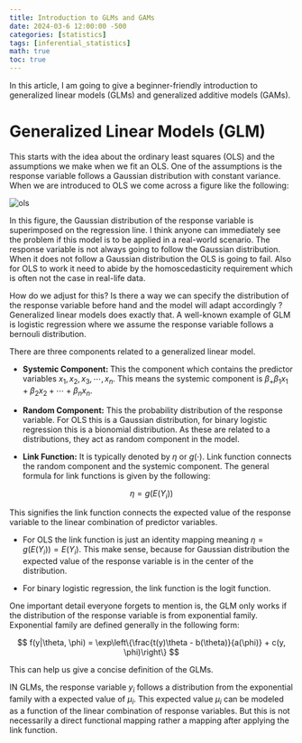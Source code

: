 ```yaml
---
title: Introduction to GLMs and GAMs
date: 2024-03-6 12:00:00 -500
categories: [statistics]
tags: [inferential_statistics]
math: true
toc: true
---
```


In this article, I am going to give a beginner-friendly introduction to generalized linear models (GLMs) and generalized additive models (GAMs).

# Generalized Linear Models (GLM) 

This starts with the idea about the ordinary least squares (OLS) and the assumptions we make when we fit an OLS. One of the assumptions is the response variable follows a Gaussian distribution with constant variance. When we are introduced to OLS we come across a figure like the following:

![ols](https://i.ibb.co/5xsFKVV/chrome-j5j-Tu-I7-Ar-N.png)

In this figure, the Gaussian distribution of the response variable is superimposed on the regression line. I think anyone can immediately see the problem if this model is to be applied in a real-world scenario. The response variable is not always going to follow the Gaussian distribution. When it does not follow a Gaussian distribution the OLS is going to fail. Also for OLS to work it need to abide by the homoscedasticity requirement which is often not the case in real-life data. 

How do we adjust for this? Is there a way we can specify the distribution of the response variable before hand and the model will adapt accordingly ?  Generalized linear models does exactly that. A well-known example of GLM is logistic regression where we assume the response variable follows a bernouli distribution.

There are three components related to a generalized linear model.

- <b> Systemic Component: </b> This the component which contains the predictor variables $x_1,x_2,x_3,\cdots,x_n$. This means the systemic component is $\beta_+\beta_1x_1+\beta_2x_2+\cdots+\beta_nx_n$.

- <b> Random Component:</b> This the probability distribution of the response variable. For OLS this is a Gaussian distribution, for binary logistic regression this is a bionomial distribution. As these are related to a distributions, they act as random component in the model. 

- <b> Link Function:</b> It is typically denoted by $\eta$ or $g(\cdot)$. Link function connects the random component and the systemic component. The general formula for link functions is given by the following:

$$
\eta=g(E(Y_i))
$$

This signifies the link function connects the expected value of the response variable to the linear combination of predictor variables. 

- For OLS the link function is just an identity mapping meaning $\eta=g(E(Y_i))=E(Y_i)$. This make sense, because for Gaussian distribution the expected value of the response variable is in the center of the distribution.

- For binary logistic regression, the link function is the logit function. 


One important detail everyone forgets to mention is, the GLM only works if the distribution of the response variable is from exponential family. Exponential family are defined generally in the following form: 

$$
f(y|\theta, \phi) = \exp\left\{\frac{t(y)\theta - b(\theta)}{a(\phi)} + c(y, \phi)\right\}
$$

This can help us give a concise definition of the GLMs.

IN GLMs, the response variable $y_i$ follows a distribution from the exponential family with a expected value of $\mu_i$. This expected value  $\mu_i$ can be modeled as a function of the linear combination of response variables. But this is not necessarily a direct functional mapping rather a mapping after applying the link function.




